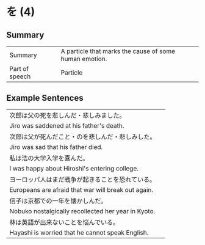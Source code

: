 # を (4)

## Summary

<table><tr>   <td>Summary<td>   <td>A particle that marks the cause of some human emotion.</td><tr><tr>   <td>Part of speech<td>   <td>Particle</td><tr></table></table></table>

## Example Sentences

<table><tr><td>次郎は父の死を悲しんだ・悲しみました。<td><tr><tr><td>Jiro was saddened at his father's death.<td><tr><tr><td>次郎は父が死んだこと・のを悲しんだ・悲しみした。<td><tr><tr><td>Jiro was sad that his father died.<td><tr><tr><td>私は浩の大学入学を喜んだ。<td><tr><tr><td>I was happy about Hiroshi's entering college.<td><tr><tr><td>ヨーロッパ人はまだ戦争が起きることを恐れている。<td><tr><tr><td>Europeans are afraid that war will break out again.<td><tr><tr><td>信子は京都での一年を懐かしんだ。<td><tr><tr><td>Nobuko nostalgically recollected her year in Kyoto.<td><tr><tr><td>林は英語が出来ないことを悩んでいる。<td><tr><tr><td>Hayashi is worried that he cannot speak English.<td><tr></table>

